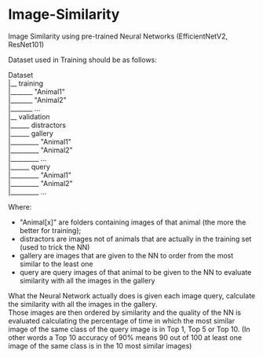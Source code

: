 # Image-Similarity
Image Similarity using pre-trained Neural Networks (EfficientNetV2, ResNet101)

Dataset used in Training should be as follows: 

Dataset \
|__ training \
|_______ "Animal1" \
|_______ "Animal2" \
|_______ ... \
|__ validation \
|______ distractors \
|______ gallery \
|_________ "Animal1" \
|_________ "Animal2" \
|_________ ... \
|______ query \
|_________ "Animal1" \
|_________ "Animal2" \
|_________ ...

Where: 
- "Animal[x]" are folders containing images of that animal (the more the better for training); 
- distractors are images not of animals that are actually in the training set (used to trick the NN)
- gallery are images that are given to the NN to order from the most similar to the least one
- query are query images of that animal to be given to the NN to evaluate similarity with all the images in the gallery

What the Neural Network actually does is given each image query, calculate the similarity with all the images in the gallery. \
Those images are then ordered by similarity and the quality of the NN is evaluated calculating the percentage of time in which the most similar image of the same class of the query image is in Top 1, Top 5 or Top 10.
(In other words a Top 10 accuracy of 90% means 90 out of 100 at least one image of the same class is in the 10 most similar images)
